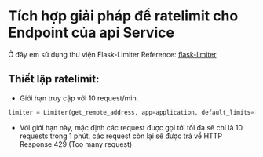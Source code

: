 # Tích hợp giải pháp để ratelimit cho Endpoint của api Service

Ở đây em sử dụng thư viện Flask-Limiter 
Reference: [flask-limiter](https://flask-limiter.readthedocs.io/en/stable/)

## Thiết lập ratelimit:

- Giới hạn truy cập với 10 request/min.

```python
limiter = Limiter(get_remote_address, app=application, default_limits=["10 per minute"], storage_uri="mongodb://localhost:27017/VDT24")
```

- Với giới hạn này, mặc định các request được gọi tới tối đa sẽ chỉ là 10 requests trong 1 phút, các request còn lại sẽ được trả về HTTP Response 429 (Too many request)